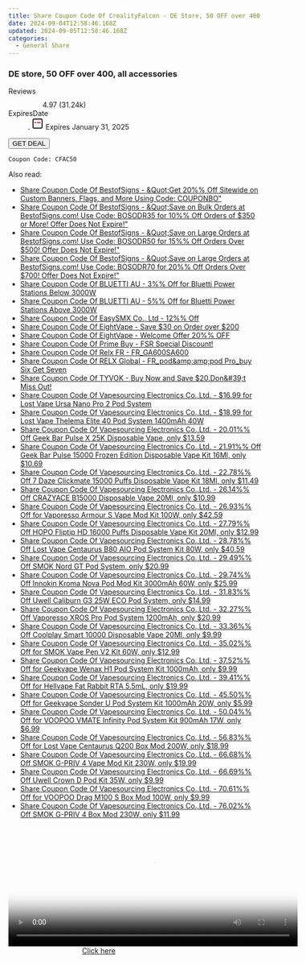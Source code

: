 ```yaml
---
title: Share Coupon Code Of CrealityFalcon - DE Store, 50 OFF over 400, All Accessories
date: 2024-09-04T12:58:46.168Z
updated: 2024-09-05T12:58:46.168Z
categories:
  - General Share
---
```



<main class="px-4 py-6 sm:p-6 md:px-8 md:py-10">
  <div class="mx-auto grid max-w-4xl grid-cols-1">
    <div class="relative col-start-1 row-start-1 flex flex-col-reverse rounded-lg bg-gradient-to-t from-black/75 via-black/0 p-3 sm:row-start-2 sm:bg-none sm:p-0 lg:row-start-1">
      <h3 class="mt-1 text-lg font-semibold text-white sm:text-slate-900 md:text-2xl dark:sm:text-white">DE store, 50 OFF over 400, all accessories</h3>
    </div>
        <dl class="row-start-2 mt-4 flex items-center text-xs font-medium sm:row-start-3 sm:mt-1 md:mt-2.5 lg:row-start-2">
      <dt class="sr-only">Reviews</dt>
      <dd class="flex items-center text-indigo-600 dark:text-indigo-400">
        <svg width="24" height="24" fill="none" aria-hidden="true" class="mr-1 stroke-current dark:stroke-indigo-500">
          <path d="m12 5 2 5h5l-4 4 2.103 5L12 16l-5.103 3L9 14l-4-4h5l2-5Z" stroke-width="2" stroke-linecap="round" stroke-linejoin="round" />
        </svg>
        <span>4.97 <span class="font-normal text-slate-400">(31.24k)</span></span>
      </dd>
      <dt class="sr-only">ExpiresDate</dt>
      <dd class="flex items-center">
        <svg width="2" height="2" aria-hidden="true" fill="currentColor" class="mx-3 text-slate-300">
          <circle cx="1" cy="1" r="1" />
        </svg>
        <svg width="24" height="24" viewBox="0 0 24 24" fill="none" stroke="currentColor" stroke-width="2">
          <rect x="3" y="3" width="18" height="18" rx="2" fill="#fff" />
          <path d="M6 10L18 10" stroke="red" stroke-width="2" fill="none" />
          <path d="M10 6L10 18" stroke="#fff" stroke-width="2" fill="none" />
        </svg>
        Expires January 31, 2025      </dd>
    </dl>
    <div class="col-start-1 row-start-3 mt-4 self-center sm:col-start-2 sm:row-span-2 sm:row-start-2 sm:mt-0 lg:col-start-1 lg:row-start-3 lg:row-end-4 lg:mt-6">
      <button type="button" onClick="javascript:window.open(decodeURIComponent('https%3A%2F%2Fwww.shareasale.com%2Fu.cfm%3Fd%3D1228564%26m%3D150021%26u%3D4338022'), '_blank');void(0);" class="rounded-lg bg-red-600 px-3 py-2 text-sm font-medium leading-6 text-white">
       GET DEAL
      </button>
    </div>
    <p class="col-start-1 mt-4 text-sm leading-6 sm:col-span-2 lg:col-span-1 lg:row-start-4 lg:mt-6 dark:text-slate-400"> 
</p>
    <p class="mt-4">
      <code class="bg-purple-900 p-4 text-sm font-bold text-white" onClick="javascript:window.open(decodeURIComponent('https%3A%2F%2Fwww.shareasale.com%2Fu.cfm%3Fd%3D1228564%26m%3D150021%26u%3D4338022'), '_blank');void(0);">Coupon Code: <span class="bg-green-500 p-2 rounded tracking-widest">CFAC50</span></code>
    </p>
  </div>
</main>
<span class="atpl-alsoreadstyle">Also read:</span>
<div><ul>
<li><a href="https://coupons.techidaily.com/coupon-1088225-share-63219-sale/"><u>Share Coupon Code Of BestofSigns - &Quot;Get 	20%% Off Sitewide on Custom Banners, Flags, and More Using Code: COUPONBO&quot;</u></a></li>
<li><a href="https://coupons.techidaily.com/coupon-751252-share-63219-sale/"><u>Share Coupon Code Of BestofSigns - &Quot;Save on Bulk Orders at BestofSigns.com! Use Code: BOSODR35 for 10%% Off Orders of $350 or More! Offer Does Not Expire!&quot;</u></a></li>
<li><a href="https://coupons.techidaily.com/coupon-751253-share-63219-sale/"><u>Share Coupon Code Of BestofSigns - &Quot;Save on Large Orders at BestofSigns.com! Use Code: BOSODR50 for 15%% Off Orders Over $500! Offer Does Not Expire!&quot;</u></a></li>
<li><a href="https://coupons.techidaily.com/coupon-751254-share-63219-sale/"><u>Share Coupon Code Of BestofSigns - &Quot;Save on Large Orders at BestofSigns.com! Use Code: BOSODR70 for 20%% Off Orders Over $700! Offer Does Not Expire!&quot;</u></a></li>
<li><a href="https://coupons.techidaily.com/coupon-1083022-share-109567-sale/"><u>Share Coupon Code Of BLUETTI AU - 3%% Off for Bluetti Power Stations Below 3000W</u></a></li>
<li><a href="https://coupons.techidaily.com/coupon-1083021-share-109567-sale/"><u>Share Coupon Code Of BLUETTI AU - 5%% Off for Bluetti Power Stations Above 3000W</u></a></li>
<li><a href="https://coupons.techidaily.com/coupon-1106031-share-81748-sale/"><u>Share Coupon Code Of EasySMX Co., Ltd - 12%% Off</u></a></li>
<li><a href="https://coupons.techidaily.com/coupon-1114216-share-59344-sale/"><u>Share Coupon Code Of EightVape - Save $30 on Order over $200</u></a></li>
<li><a href="https://coupons.techidaily.com/coupon-1114215-share-59344-sale/"><u>Share Coupon Code Of EightVape - Welcome Offer 20%% OFF</u></a></li>
<li><a href="https://coupons.techidaily.com/coupon-1113038-share-96806-sale/"><u>Share Coupon Code Of Prime Buy - FSR Special Discount!</u></a></li>
<li><a href="https://coupons.techidaily.com/coupon-1114559-share-92020-sale/"><u>Share Coupon Code Of Relx FR - FR_GA600SA600</u></a></li>
<li><a href="https://coupons.techidaily.com/coupon-1111726-share-92020-sale/"><u>Share Coupon Code Of RELX Global - FR_pod&amp;amp;amp;pod Pro_buy Six Get Seven</u></a></li>
<li><a href="https://coupons.techidaily.com/coupon-1113441-share-155934-sale/"><u>Share Coupon Code Of TYVOK - Buy Now and Save $20.Don&amp;#39;t Miss Out!</u></a></li>
<li><a href="https://coupons.techidaily.com/coupon-1113757-share-90958-sale/"><u>Share Coupon Code Of Vapesourcing Electronics Co.,Ltd. - $16.99 for Lost Vape Ursa Nano Pro 2 Pod System</u></a></li>
<li><a href="https://coupons.techidaily.com/coupon-1113756-share-90958-sale/"><u>Share Coupon Code Of Vapesourcing Electronics Co.,Ltd. - $18.99 for Lost Vape Thelema Elite 40 Pod System 1400mAh 40W</u></a></li>
<li><a href="https://coupons.techidaily.com/coupon-1114243-share-90958-sale/"><u>Share Coupon Code Of Vapesourcing Electronics Co.,Ltd. - 20.01%% Off Geek Bar Pulse X 25K Disposable Vape, only $13.59</u></a></li>
<li><a href="https://coupons.techidaily.com/coupon-1114245-share-90958-sale/"><u>Share Coupon Code Of Vapesourcing Electronics Co.,Ltd. - 21.91%% Off Geek Bar Pulse 15000 Frozen Edition Disposable Vape Kit 16Ml, only $10.69</u></a></li>
<li><a href="https://coupons.techidaily.com/coupon-1100388-share-90958-sale/"><u>Share Coupon Code Of Vapesourcing Electronics Co.,Ltd. - 22.78%% Off 7 Daze Clickmate 15000 Puffs Disposable Vape Kit 18Ml, only $11.49</u></a></li>
<li><a href="https://coupons.techidaily.com/coupon-1080875-share-90958-sale/"><u>Share Coupon Code Of Vapesourcing Electronics Co.,Ltd. - 26.14%% Off CRAZYACE B15000 Disposable Vape 20Ml, only $10.99</u></a></li>
<li><a href="https://coupons.techidaily.com/coupon-1058159-share-90958-sale/"><u>Share Coupon Code Of Vapesourcing Electronics Co.,Ltd. - 26.93%% Off for Vaporesso Armour S Vape Mod Kit 100W, only $42.59</u></a></li>
<li><a href="https://coupons.techidaily.com/coupon-1113417-share-90958-sale/"><u>Share Coupon Code Of Vapesourcing Electronics Co.,Ltd. - 27.79%% Off HOPO Fliptip HD 16000 Puffs Disposable Vape Kit 20Ml, only $12.99</u></a></li>
<li><a href="https://coupons.techidaily.com/coupon-1060143-share-90958-sale/"><u>Share Coupon Code Of Vapesourcing Electronics Co.,Ltd. - 28.78%% Off Lost Vape Centaurus B80 AIO Pod System Kit 80W, only $40.59</u></a></li>
<li><a href="https://coupons.techidaily.com/coupon-1069751-share-90958-sale/"><u>Share Coupon Code Of Vapesourcing Electronics Co.,Ltd. - 29.49%% Off SMOK Nord GT Pod System, only $20.99</u></a></li>
<li><a href="https://coupons.techidaily.com/coupon-1093537-share-90958-sale/"><u>Share Coupon Code Of Vapesourcing Electronics Co.,Ltd. - 29.74%% Off Innokin Kroma Nova Pod Mod Kit 3000mAh 60W, only $25.99</u></a></li>
<li><a href="https://coupons.techidaily.com/coupon-1084142-share-90958-sale/"><u>Share Coupon Code Of Vapesourcing Electronics Co.,Ltd. - 31.83%% Off Uwell Caliburn G3 25W ECO Pod System, only $14.99</u></a></li>
<li><a href="https://coupons.techidaily.com/coupon-1080278-share-90958-sale/"><u>Share Coupon Code Of Vapesourcing Electronics Co.,Ltd. - 32.27%% Off Vaporesso XROS Pro Pod System 1200mAh, only $20.99</u></a></li>
<li><a href="https://coupons.techidaily.com/coupon-1087945-share-90958-sale/"><u>Share Coupon Code Of Vapesourcing Electronics Co.,Ltd. - 33.36%% Off Coolplay Smart 10000 Disposable Vape 20Ml, only $9.99</u></a></li>
<li><a href="https://coupons.techidaily.com/coupon-716195-share-90958-sale/"><u>Share Coupon Code Of Vapesourcing Electronics Co.,Ltd. - 35.02%% Off for SMOK Vape Pen V2 Kit 60W, only $12.99</u></a></li>
<li><a href="https://coupons.techidaily.com/coupon-904014-share-90958-sale/"><u>Share Coupon Code Of Vapesourcing Electronics Co.,Ltd. - 37.52%% Off for Geekvape Wenax H1 Pod System Kit 1000mAh, only $9.99</u></a></li>
<li><a href="https://coupons.techidaily.com/coupon-817994-share-90958-sale/"><u>Share Coupon Code Of Vapesourcing Electronics Co.,Ltd. - 39.41%% Off for Hellvape Fat Rabbit RTA 5.5mL, only $19.99</u></a></li>
<li><a href="https://coupons.techidaily.com/coupon-924787-share-90958-sale/"><u>Share Coupon Code Of Vapesourcing Electronics Co.,Ltd. - 45.50%% Off for Geekvape Sonder U Pod System Kit 1000mAh 20W, only $5.99</u></a></li>
<li><a href="https://coupons.techidaily.com/coupon-924526-share-90958-sale/"><u>Share Coupon Code Of Vapesourcing Electronics Co.,Ltd. - 50.04%% Off for VOOPOO VMATE Infinity Pod System Kit 900mAh 17W, only $6.99</u></a></li>
<li><a href="https://coupons.techidaily.com/coupon-921237-share-90958-sale/"><u>Share Coupon Code Of Vapesourcing Electronics Co.,Ltd. - 56.83%% Off for Lost Vape Centaurus Q200 Box Mod 200W, only $18.99</u></a></li>
<li><a href="https://coupons.techidaily.com/coupon-907093-share-90958-sale/"><u>Share Coupon Code Of Vapesourcing Electronics Co.,Ltd. - 66.68%% Off SMOK G-PRIV 4 Vape Mod Kit 230W, only $19.99</u></a></li>
<li><a href="https://coupons.techidaily.com/coupon-949911-share-90958-sale/"><u>Share Coupon Code Of Vapesourcing Electronics Co.,Ltd. - 66.69%% Off Uwell Crown D Pod Kit 35W, only $9.99</u></a></li>
<li><a href="https://coupons.techidaily.com/coupon-1028474-share-90958-sale/"><u>Share Coupon Code Of Vapesourcing Electronics Co.,Ltd. - 70.61%% Off for VOOPOO Drag M100 S Box Mod 100W, only $9.99</u></a></li>
<li><a href="https://coupons.techidaily.com/coupon-907094-share-90958-sale/"><u>Share Coupon Code Of Vapesourcing Electronics Co.,Ltd. - 76.02%% Off SMOK G-PRIV 4 Box Mod 230W, only $11.99</u></a></li>
</ul></div>

<ins class="adsbygoogle"
      style="display:block"
      data-ad-client="ca-pub-7571918770474297"
      data-ad-slot="8358498916"
      data-ad-format="auto"
      data-full-width-responsive="true"></ins>
<!-- affiliate ads begin -->
<span id="1983472">
					<video width="576" height="240" style="cursor:pointer"
           poster="//a.impactradius-go.com/display-clicktoplayimage/1983472.png"
           onclick="if(!this.playClicked){this.play();this.setAttribute('controls',true);this.playClicked=true;}">
	   <source src="//a.impactradius-go.com/display-ad/22993-1983472">
	   <img src="//a.impactradius-go.com/display-clicktoplayimage/1983472.png" style="border: none; height: 100%; width: 100%; object-fit: contain">
	</video>
	<div style="width:360px;text-align:center"><a href="javascript:window.open(decodeURIComponent('https%3A%2F%2Fhomestyler.sjv.io%2Fc%2F5597632%2F1983472%2F22993'), '_blank');void(0);">Click here</a></div>
</span>
<img height="0" width="0" src="https://imp.pxf.io/i/5597632/1983472/22993" style="position:absolute;visibility:hidden;" border="0" />
<!-- affiliate ads end -->